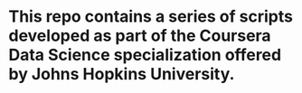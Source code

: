 # This repo contains a series of scripts developed as part of the Coursera Data Science specialization offered by Johns Hopkins University.
